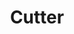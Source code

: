---
codehost: https://github.com/https://github.com/radareorg/cutter
logohandle: cutterre
sort: cutter
title: Cutter
twitter: https://x.com/r2gui
website: https://cutter.re/
---
